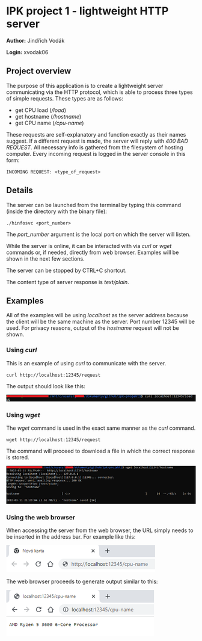 # IPK project 1 - lightweight HTTP server

**Author:** Jindřich Vodák

**Login:** xvodak06

## Project overview

The purpose of this application is to create a lightweight server communicating via the HTTP protocol, which is able to process three types of simple requests. These types are as follows:

* get CPU load (_/load_)
* get hostname (_/hostname_)
* get CPU name (_/cpu-name_)

These requests are self-explanatory and function exactly as their names suggest. If a different request is made, the server will reply with _400 BAD REQUEST_. All necessary info is gathered from the filesystem of hosting computer. Every incoming request is logged in the server console in this form:
```
INCOMING REQUEST: <type_of_request>
```

## Details

The server can be launched from the terminal by typing this command (inside the directory with the binary file):
```
./hinfosvc <port_number>
```
The _port_number_ argument is the local port on which the server will listen.

While the server is online, it can be interacted with via _curl_ or _wget_ commands or, if needed, directly from web browser. Examples will be shown in the next few sections.

The server can be stopped by CTRL+C shortcut.

The content type of server response is _text/plain_.

## Examples

All of the examples will be using _localhost_ as the server address because the client will be the same machine as the server. Port number 12345 will be used. For privacy reasons, output of the _hostname_ request will not be shown.

### Using _curl_

This is an example of using _curl_ to communicate with the server.
```
curl http://localhost:12345/request
```
The output should look like this:

![Output: curl](/images/curl.png)

### Using _wget_

The _wget_ command is used in the exact same manner as the _curl_ command.
```
wget http://localhost:12345/request
```
The command will proceed to download a file in which the correct response is stored.

![Output: wget](/images/wget.png)

### Using the web browser

When accessing the server from the web browser, the URL simply needs to be inserted in the address bar. For example like this:

![Input: web browser](/images/browser1.png)

The web browser proceeds to generate output similar to this:

![Output: web browser](/images/browser2.png)
